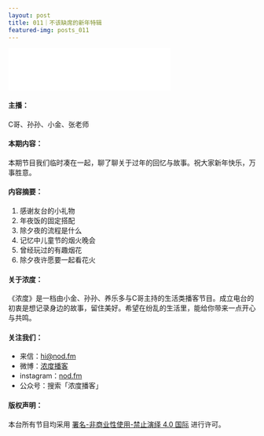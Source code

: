 ```yaml
---
layout: post
title: 011｜不该缺席的新年特辑
featured-img: posts_011
---
```

<iframe frameborder="no" border="0" marginwidth="0" marginheight="0" width="330" height="86" src="//music.163.com/outchain/player?type=3&id=2487292447&auto=1&height=66"></iframe>



#### 主播：

C哥、孙孙、小金、张老师


#### 本期内容：

本期节目我们临时凑在一起，聊了聊关于过年的回忆与故事。祝大家新年快乐，万事胜意。


#### 内容摘要：

1. 感谢友台的小礼物
2. 年夜饭的固定搭配
3. 除夕夜的流程是什么
4. 记忆中儿童节的烟火晚会
5. 曾经玩过的有趣烟花
6. 除夕夜许愿要一起看花火


#### 关于浓度：

《浓度》是一档由小金、孙孙、养乐多与C哥主持的生活类播客节目。成立电台的初衷是想记录身边的故事，留住美好。希望在纷乱的生活里，能给你带来一点开心与共鸣。


#### 关注我们：

* 来信：hi@nod.fm
* 微博：[浓度播客](//weibo.com/nongduorg)
* instagram：[nod.fm](https://www.instagram.com/nod.fm/)
* 公众号：搜索「浓度播客」


#### 版权声明：

本台所有节目均采用 [署名-非商业性使用-禁止演绎 4.0 国际](https://creativecommons.org/licenses/by-nc-nd/4.0/deed.zh) 进行许可。